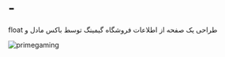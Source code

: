 # -
 float طراحی یک صفحه از اطلاعات فروشگاه گیمینگ توسط باکس مادل و 

![primegaming](https://user-images.githubusercontent.com/98057461/159751930-aac0ffa2-254c-476d-a1c3-dadf9e53099c.jpg)
